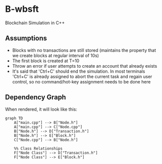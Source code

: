 # B-wbsft
Blockchain Simulation in C++


## Assumptions
- Blocks with no transactions are still stored (maintains the property that we create blocks at regular interval of 10s)
- The first block is created at T=10
- Throw an error if user attempts to create an account that already exists
- It's said that 'Ctrl+C' should end the simulation. In most terminals 'Ctrl+C' is already assigned to abort the current task and regain user control, so no command/hot-key assignment needs to be done here

## Dependency Graph

When rendered, it will look like this:

```mermaid
graph TD
    A["main.cpp"] --> B["Node.h"]
    A["main.cpp"] --> C["Node.cpp"]
    B["Node.h"] --> D["Transaction.h"]
    B["Node.h"] --> E["Block.h"]
    C["Node.cpp"] --> B["Node.h"]
    
    %% Class Relationships
    F["Node Class"] --> D["Transaction.h"]
    F["Node Class"] --> E["Block.h"]
```

